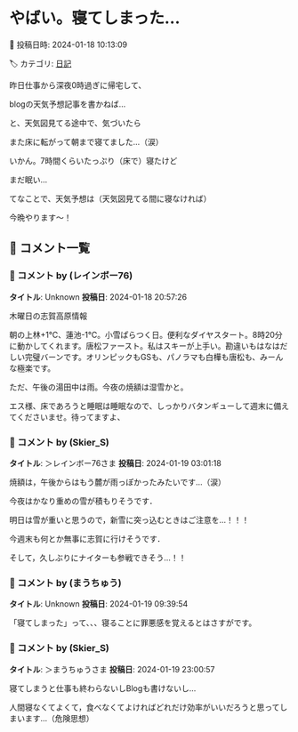 # やばい。寝てしまった…

📅 投稿日時: 2024-01-18 10:13:09

🏷️ カテゴリ: [日記](cc4b5682fb7b8b144980957a978653fb0.md)

昨日仕事から深夜0時過ぎに帰宅して、


blogの天気予想記事を書かねば…


と、天気図見てる途中で、気づいたら


また床に転がって朝まで寝てました…（涙）　





いかん。7時間くらいたっぷり（床で）寝たけど


まだ眠い…





てなことで、天気予想は（天気図見てる間に寝なければ）


今晩やります〜！

## 💬 コメント一覧

### 💬 コメント by (レインボー76)
**タイトル**: Unknown
**投稿日**: 2024-01-18 20:57:26

木曜日の志賀高原情報

朝の上林+1℃、蓮池-1℃。小雪ぱらつく日。便利なダイヤスタート。8時20分に動かしてくれます。唐松ファースト。私はスキーが上手い。勘違いもはなはだしい完璧バーンです。オリンピックもGSも、パノラマも白樺も唐松も、みーんな極楽です。

ただ、午後の湯田中は雨。今夜の焼額は湿雪かと。

エス様、床であろうと睡眠は睡眠なので、しっかりバタンギューして週末に備えてくださいませ。待ってますよ、

### 💬 コメント by (Skier_S)
**タイトル**: ＞レインボー76さま
**投稿日**: 2024-01-19 03:01:18

焼額は，午後からはもう麓が雨っぽかったみたいです…（涙）

今夜はかなり重めの雪が積もりそうです．

明日は雪が重いと思うので，新雪に突っ込むときはご注意を…！！！



今週末も何とか無事に志賀に行けそうです．

そして，久しぶりにナイターも参戦できそう…！！

### 💬 コメント by (まうちゅう)
**タイトル**: Unknown
**投稿日**: 2024-01-19 09:39:54

「寝てしまった」って、、、寝ることに罪悪感を覚えるとはさすがです。

### 💬 コメント by (Skier_S)
**タイトル**: ＞まうちゅうさま
**投稿日**: 2024-01-19 23:00:57

寝てしまうと仕事も終わらないしBlogも書けないし…

人間寝なくてよくて，食べなくてよければどれだけ効率がいいだろうと思ってしまいます…（危険思想）

